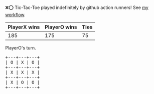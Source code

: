 :x::o: Tic-Tac-Toe played indefinitely by github action runners! See [my workflow](.github/workflows/play.yaml).

|PlayerX wins|PlayerO wins|Ties|
|-|-|-|
|185|175|75|

PlayerO's turn.

<pre>
+---+---+---+
| O | X | O |
+---+---+---+
| X | X | X |
+---+---+---+
| X | O | O |
+---+---+---+
</pre>
